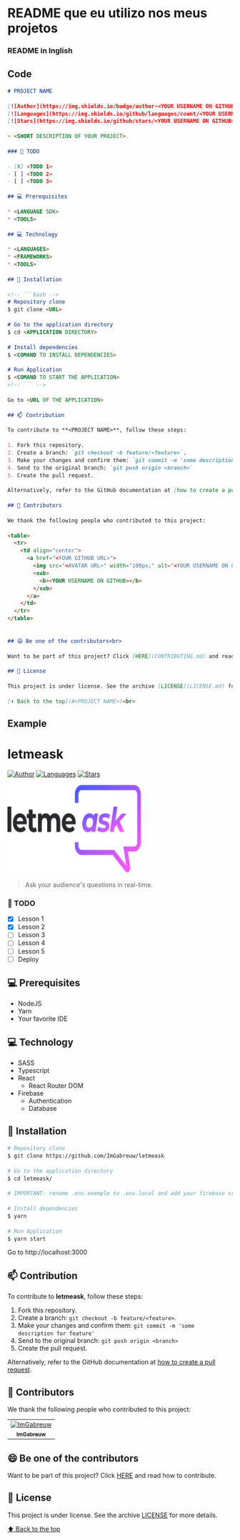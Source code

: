 # README que eu utilizo nos meus projetos

### README in Inglish

**Code**
---

```markdown
# PROJECT NAME

[![Author](https://img.shields.io/badge/author-<YOUR USERNAME ON GITHUB>-835AFD?style=flat-square)](<YOUR GITHUB URL>)
[![Languages](https://img.shields.io/github/languages/count/<YOUR USERNAME ON GITHUB>/<PROJECT NAME>?color=%23835AFD&style=flat-square)](#)
[![Stars](https://img.shields.io/github/stars/<YOUR USERNAME ON GITHUB>/<PROJECT NAME>?color=835AFD&style=flat-square)](https://github.com/<YOUR USERNAME ON GITHUB>/<PROJECT NAME>/stargazers)

> <SHORT DESCRIPTION OF YOUR PROJECT>.

### 📝 TODO

- [X] <TODO 1>
- [ ] <TODO 2>
- [ ] <TODO 3>

## 💻 Prerequisites

* <LANGUAGE SDK>
* <TOOLS>

## 💻 Technology

* <LANGUAGES>
* <FRAMEWORKS>
* <TOOLS>

## 🚀 Installation
  
<!-- ```bash -->
# Repository clone
$ git clone <URL>

# Go to the application directory
$ cd <APPLICATION DIRECTORY>

# Install dependencies
$ <COMAND TO INSTALL DEPENDENCIES>

# Run Application
$ <COMAND TO START THE APPLICATION>
<!-- ``` -->

Go to <URL OF THE APPLICATION>

## 📫 Contribution

To contribute to **<PROJECT NAME>**, follow these steps:

1. Fork this repository.
2. Create a branch: `git checkout -b feature/<feature>`.
3. Make your changes and confirm them: `git commit -m 'some description for feature'`
4. Send to the original branch: `git push origin <branch>`
5. Create the pull request.

Alternatively, refer to the GitHub documentation at [how to create a pull request](https://help.github.com/en/github/collaborating-with-issues-and-pull-requests/creating-a-pull-request).

## 🤝 Contributors

We thank the following people who contributed to this project:

<table>
  <tr>
    <td align="center">
      <a href="<YOUR GITHUB URL>">
        <img src="<AVATAR URL>" width="100px;" alt="<YOUR USERNAME ON GITHUB>"/><br>
        <sub>
          <b><YOUR USERNAME ON GITHUB></b>
        </sub>
      </a>
    </td>
  </tr>
</table>


## 😄 Be one of the contributors<br>

Want to be part of this project? Click [HERE](CONTRIBUTING.md) and read how to contribute.

## 📝 License

This project is under license. See the archive [LICENSE](LICENSE.md) for more details.

[⬆ Back to the top](#<PROJECT NAME>)<br>

```

**Example**
---

# letmeask

[![Author](https://img.shields.io/badge/author-ImGabreuw-835AFD?style=flat-square)](https://github.com/ImGabreuw)
[![Languages](https://img.shields.io/github/languages/count/ImGabreuw/letmeask?color=%23835AFD&style=flat-square)](#)
[![Stars](https://img.shields.io/github/stars/ImGabreuw/letmeask?color=835AFD&style=flat-square)](https://github.com/ImGabreuw/letmeask/stargazers)

<img height="200px" width="300px" src="https://github.com/ImGabreuw/letmeask/blob/master/.github/letmeask-logo.svg">

> Ask your audience's questions in real-time.

### 📝 TODO

- [X] Lesson 1
- [X] Lesson 2
- [ ] Lesson 3
- [ ] Lesson 4
- [ ] Lesson 5
- [ ] Deploy

## 💻 Prerequisites

* NodeJS
* Yarn
* Your favorite IDE

## 💻 Technology

* SASS
* Typescript
* React
  * React Router DOM 
* Firebase
  * Authentication
  * Database

## 🚀 Installation

```bash
# Repository clone
$ git clone https://github.com/ImGabreuw/letmeask

# Go to the application directory
$ cd letmeask/

# IMPORTANT: rename .env.exemple to .env.local and add your firebase credentials

# Install dependencies
$ yarn

# Run Application
$ yarn start
```

Go to http://localhost:3000

## 📫 Contribution

To contribute to **letmeask**, follow these steps:

1. Fork this repository.
2. Create a branch: `git checkout -b feature/<feature>`.
3. Make your changes and confirm them: `git commit -m 'some description for feature'`
4. Send to the original branch: `git push origin <branch>`
5. Create the pull request.

Alternatively, refer to the GitHub documentation at [how to create a pull request](https://help.github.com/en/github/collaborating-with-issues-and-pull-requests/creating-a-pull-request).

## 🤝 Contributors

We thank the following people who contributed to this project:

<table>
  <tr>
    <td align="center">
      <a href="https://github.com/ImGabreuw">
        <img src="https://avatars.githubusercontent.com/u/60116449?v=4" width="100px;" alt="ImGabreuw"/><br>
        <sub>
          <b>ImGabreuw</b>
        </sub>
      </a>
    </td>
  </tr>
</table>


## 😄 Be one of the contributors<br>

Want to be part of this project? Click [HERE](CONTRIBUTING.md) and read how to contribute.

## 📝 License

This project is under license. See the archive [LICENSE](LICENSE.md) for more details.

[⬆ Back to the top](#letmeask)<br>

